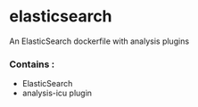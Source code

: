 # elasticsearch
An ElasticSearch  dockerfile with analysis plugins

### Contains : 
 - ElasticSearch
 - analysis-icu plugin